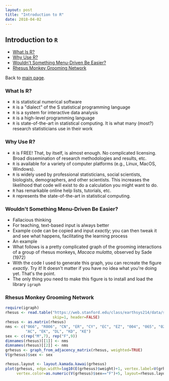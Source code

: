 ```yaml
---
layout: post
title: "Introduction to R"
date: 2018-04-02
---
```


## Introduction to `R`

- [What Is R?](#what-is-r)
- [Why Use R?](#why-use-r)
- [Wouldn't Something Menu-Driven Be Easier?](#wouldnt-something-menu-driven-be-easier)
- [Rhesus Monkey Grooming Network](#rhesus-monkey-grooming-network)

Back to [main page](README.md).

### What Is R?

- `R` is statistical numerical software
- `R` is a "dialect" of the S statistical programming language
- `R` is a system for interactive data analysis
- `R` is a high-level programming language
- `R` is state-of-the-art in statistical computing. It is what many (most?) research statisticians use in their work

### Why Use R?

- `R` is FREE! That, by itself, is almost enough. No complicated licensing. Broad dissemination of research methodologies and results, etc.
- `R` is available for a variety of computer platforms (e.g., Linux, MacOS, Windows).
- `R` is widely used by professional statisticians, social scientists, biologists, demographers, and other scientists. This increases the likelihood that code will exist to do a calculation you might want to do.
- `R` has remarkable online help lists, tutorials, etc.
- `R` represents the state-of-the-art in statistical computing.

### Wouldn't Something Menu-Driven Be Easier?

- Fallacious thinking
- For teaching, text-based input is always better
- Example code can be copied and input *exactly*; you can then tweak it and see what happens, facilitating the learning process
- An example
- What follows is a pretty complicated graph of the grooming interactions of a group of rhesus monkeys, *Macaca mulatta*, observed by Sade (1972)
- With the code I used to generate this graph, you can recreate the figure *exactly*. Try it! It doesn't matter if you have no idea what you're doing yet. That's the point.
- The only thing you need to make this figure is to install and load the library `igraph`

### Rhesus Monkey Grooming Network

``` r
require(igraph)
rhesus <- read.table("https://web.stanford.edu/class/earthsys214/data/sade1.txt", 
                     skip=1, header=FALSE)
rhesus <- as.matrix(rhesus)
nms <- c("066", "R006", "CN", "ER", "CY", "EC", "EZ", "004", "065", "022", "076", 
         "AC", "EK", "DL", "KD", "KE")
sex <- c(rep("M",7), rep("F",9))
dimnames(rhesus)[[1]] <- nms
dimnames(rhesus)[[2]] <- nms
grhesus <- graph_from_adjacency_matrix(rhesus, weighted=TRUE)
V(grhesus)$sex <- sex

rhesus.layout <- layout.kamada.kawai(grhesus)
plot(grhesus, edge.width=log10(E(grhesus)$weight)+1, vertex.label=V(grhesus)$name,
     vertex.color=as.numeric(V(grhesus)$sex=="F")+5, layout=rhesus.layout)
```
